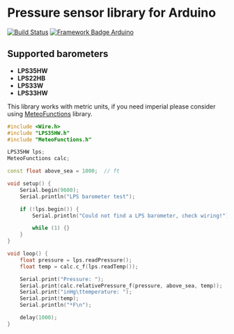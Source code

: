 # Pressure sensor library for Arduino
[![Build Status](https://travis-ci.org/pilotak/LPS35HW.svg?branch=master)](https://travis-ci.org/pilotak/LPS35HW)
[![Framework Badge Arduino](https://img.shields.io/badge/framework-arduino-00979C.svg)](https://arduino.cc)

## Supported barometers
- **LPS35HW**
- **LPS22HB**
- **LPS33W**
- **LPS33HW**

This library works with metric units, if you need imperial please consider using [MeteoFunctions](https://github.com/pilotak/MeteoFunctions) library.

```cpp
#include <Wire.h>
#include "LPS35HW.h"
#include "MeteoFunctions.h"

LPS35HW lps;
MeteoFunctions calc;

const float above_sea = 1000;  // ft

void setup() {
    Serial.begin(9600);
    Serial.println("LPS barometer test");

    if (!lps.begin()) {
        Serial.println("Could not find a LPS barometer, check wiring!");

        while (1) {}
    }
}

void loop() {
    float pressure = lps.readPressure();
    float temp = calc.c_f(lps.readTemp());

    Serial.print("Pressure: ");
    Serial.print(calc.relativePressure_f(pressure, above_sea, temp));
    Serial.print("inHg\ttemperature: ");
    Serial.print(temp);
    Serial.println("*F\n");

    delay(1000);
}
```

